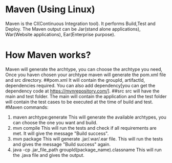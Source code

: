 # Maven (Using Linux)
   Maven is the CI(Continuous Integration tool). It performs Build,Test and Deploy. The Maven output can be Jar(stand alone 
   applications), War(Website applications), Ear(Enterprise purpose). 
# How Maven works?
   Maven will generate the archtype, you can choose the archtype you need, Once you haven chosen your archtype maven will
   generate the pom.xml file and src directory.
   ##pom.xml
   It will contain the groupId, artifactId, dependencies required. You can also add dependency[you can get the dependency 
   code at https://mvnrepository.com/].
   ##src
   src will have the main and test folder. The main will contain the application and the test folder will contain the test
   cases to be executed at the time of build and test.
#Maven commands:
  1. maven archtype:generate
  This will generate the available archtypes, you can choose the one you want and build. 
  2. mvn compile
  This will run the tests and check if all requirements are met. It will give the message "Build success".
  3. mvn package
  This will generate .jar/.war/.ear file. This will run the tests and gives the message "Build success" again.
  4. java -cp .jar_file_path groupId(package_name).classname
  This will run the .java file and gives the output.
  
  
